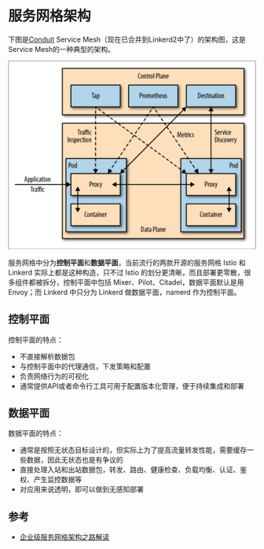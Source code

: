 # 服务网格架构

下图是[Conduit](https://condiut.io) Service Mesh（现在已合并到Linkerd2中了）的架构图，这是Service Mesh的一种典型的架构。

![服务网格架构示意图](../images/0069RVTdly1fuail4d24jj31080rkgr7.jpg)

服务网格中分为**控制平面**和**数据平面**，当前流行的两款开源的服务网格 Istio 和 Linkerd 实际上都是这种构造，只不过 Istio 的划分更清晰，而且部署更零散，很多组件都被拆分，控制平面中包括 Mixer、Pilot、Citadel，数据平面默认是用Envoy；而 Linkerd 中只分为 Linkerd 做数据平面，namerd 作为控制平面。

## 控制平面

控制平面的特点：

- 不直接解析数据包
- 与控制平面中的代理通信，下发策略和配置
- 负责网络行为的可视化
- 通常提供API或者命令行工具可用于配置版本化管理，便于持续集成和部署

## 数据平面

数据平面的特点：

- 通常是按照无状态目标设计的，但实际上为了提高流量转发性能，需要缓存一些数据，因此无状态也是有争议的
- 直接处理入站和出站数据包，转发、路由、健康检查、负载均衡、认证、鉴权、产生监控数据等
- 对应用来说透明，即可以做到无感知部署

## 参考

- [企业级服务网格架构之路解读](https://jimmysong.io/posts/the-enterprise-path-to-service-mesh-architectures/)

